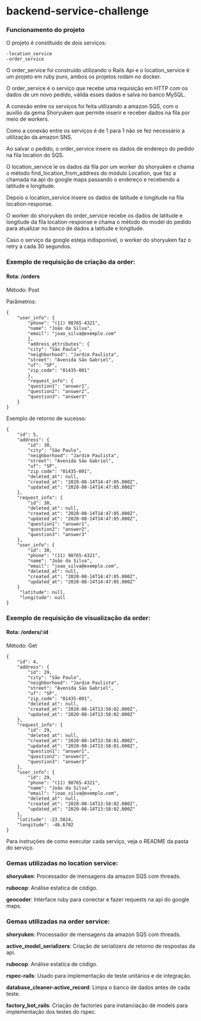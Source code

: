 # backend-service-challenge

### Funcionamento do projeto

O projeto é constítuido de dois serviços:

    -location_service
    -order_service

O order_service foi construído utilizando o Rails Api e o location_service é um projeto em ruby puro, ambos os projetos rodam no docker.

O order_service é o serviço que recebe uma requisição em HTTP com os dados de um novo pedido, válida esses dados e salva no banco MySQL.

A conexão entre os serviços foi feita utilizando a amazon SQS, com o auxílio da gema Shoryuken que permite inserir e receber dados na fila por meio de workers.

Como a conexão entre os serviços é de 1 para 1 não se fez necessário a utilização da amazon SNS.

Ao salvar o pedido, o order_service insere os dados de endereço do pedido na fila location do SQS.

O location_service le os dados da fila por um worker do shoryuken e chama o método find_location_from_address do módulo Location, que faz a chamada na api do google maps passando o endereço e recebendo a latitude e longitude.

Depois o location_service insere os dados de latitude e longitude na fila location-response.

O worker do shoryuken do order_service recebe os dados de latitude e longitude da fila location-response e chama o método do model do pedido para atualizar no banco de dados a latitude e longitude.

Caso o serviço da google esteja indisponível, o worker do shoryuken faz o retry a cada 30 segundos.

### Exemplo de requisição de criação da order:

#### Rota: /orders

Método: Post

Parâmetros:

```
{
    "user_info": {
        "phone": "(11) 98765-4321",
        "name": "João da Silva",
        "email": "joao_silva@exemplo.com"
        },
        "address_attributes": {
        "city": "São Paulo",
        "neighborhood": "Jardim Paulista",
        "street": "Avenida São Gabriel",
        "uf": "SP",
        "zip_code": "01435-001"
        },
        "request_info": {
        "question1": "answer1",
        "question2": "answer2",
        "question3": "answer3"
    }
}
```

Exemplo de retorno de sucesso:

```
{
    "id": 5,
    "address": {
        "id": 30,
        "city": "São Paulo",
        "neighborhood": "Jardim Paulista",
        "street": "Avenida São Gabriel",
        "uf": "SP",
        "zip_code": "01435-001",
        "deleted_at": null,
        "created_at": "2020-08-14T14:47:05.000Z",
        "updated_at": "2020-08-14T14:47:05.000Z"
    },
    "request_info": {
        "id": 30,
        "deleted_at": null,
        "created_at": "2020-08-14T14:47:05.000Z",
        "updated_at": "2020-08-14T14:47:05.000Z",
        "question1": "answer1",
        "question2": "answer2",
        "question3": "answer3"
    },
    "user_info": {
        "id": 30,
        "phone": "(11) 98765-4321",
        "name": "João da Silva",
        "email": "joao_silva@exemplo.com",
        "deleted_at": null,
        "created_at": "2020-08-14T14:47:05.000Z",
        "updated_at": "2020-08-14T14:47:05.000Z"
    }
     "latitude": null,
     "longitude": null
}
```

### Exemplo de requisição de visualização da order:

#### Rota: /orders/:id

Método: Get

```
{
    "id": 4,
    "address": {
        "id": 29,
        "city": "São Paulo",
        "neighborhood": "Jardim Paulista",
        "street": "Avenida São Gabriel",
        "uf": "SP",
        "zip_code": "01435-001",
        "deleted_at": null,
        "created_at": "2020-08-14T13:58:02.000Z",
        "updated_at": "2020-08-14T13:58:02.000Z"
    },
    "request_info": {
        "id": 29,
        "deleted_at": null,
        "created_at": "2020-08-14T13:58:01.000Z",
        "updated_at": "2020-08-14T13:58:01.000Z",
        "question1": "answer1",
        "question2": "answer2",
        "question3": "answer3"
    },
    "user_info": {
        "id": 29,
        "phone": "(11) 98765-4321",
        "name": "João da Silva",
        "email": "joao_silva@exemplo.com",
        "deleted_at": null,
        "created_at": "2020-08-14T13:58:02.000Z",
        "updated_at": "2020-08-14T13:58:02.000Z"
    },
    "latitude": -23.5824,
    "longitude": -46.6702
}
```

Para instruções de como executar cada serviço, veja o README da pasta do serviço.

### Gemas utilizadas no location service:

**shoryuken**: Processador de mensagens da amazon SQS com threads.

**rubocop**: Análise estatica de código.

**geocoder**: Interface ruby para conectar e fazer requests na api do google maps.

### Gemas utilizadas na order service:

**shoryuken**: Processador de mensagens da amazon SQS com threads.

**active_model_serializers**: Criação de serializers de retorno de respostas da api.

**rubocop**: Análise estatica de código.

**rspec-rails**: Usado para implementação de teste unitários e de integração.

**database_cleaner-active_record**: Limpa o banco de dados antes de cada teste.

**factory_bot_rails**: Criação de factories para instanciação de models para implementação dos testes do rspec.
